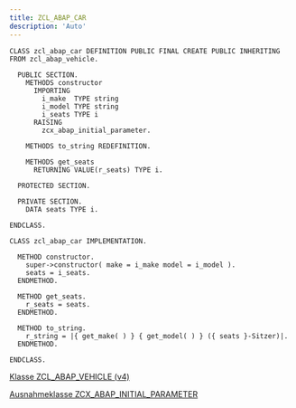 ```yaml
---
title: ZCL_ABAP_CAR
description: 'Auto'
---
```


```abap
CLASS zcl_abap_car DEFINITION PUBLIC FINAL CREATE PUBLIC INHERITING FROM zcl_abap_vehicle.

  PUBLIC SECTION.
    METHODS constructor
      IMPORTING
        i_make  TYPE string
        i_model TYPE string
        i_seats TYPE i
      RAISING
        zcx_abap_initial_parameter.

    METHODS to_string REDEFINITION.

    METHODS get_seats
      RETURNING VALUE(r_seats) TYPE i.

  PROTECTED SECTION.

  PRIVATE SECTION.
    DATA seats TYPE i.

ENDCLASS.

CLASS zcl_abap_car IMPLEMENTATION.

  METHOD constructor.
    super->constructor( make = i_make model = i_model ).
    seats = i_seats.
  ENDMETHOD.

  METHOD get_seats.
    r_seats = seats.
  ENDMETHOD.

  METHOD to_string.
    r_string = |{ get_make( ) } { get_model( ) } ({ seats }-Sitzer)|.
  ENDMETHOD.
  
ENDCLASS.
```

[Klasse ZCL_ABAP_VEHICLE (v4)](../classes/zcl_abap_vehicle_v4.md)

[Ausnahmeklasse ZCX_ABAP_INITIAL_PARAMETER](../classes/zcx_abap_initial_parameter.md)

